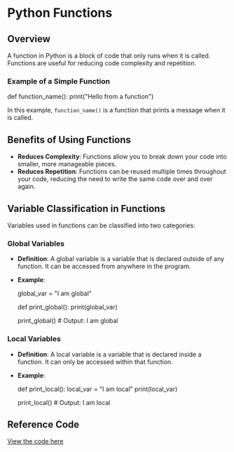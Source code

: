 # Python Functions

## Overview

A function in Python is a block of code that only runs when it is called. Functions are useful for reducing code complexity and repetition.

### Example of a Simple Function

def function_name():
    print("Hello from a function")

In this example, `function_name()` is a function that prints a message when it is called.

## Benefits of Using Functions

- **Reduces Complexity**: Functions allow you to break down your code into smaller, more manageable pieces.
- **Reduces Repetition**: Functions can be reused multiple times throughout your code, reducing the need to write the same code over and over again.

## Variable Classification in Functions

Variables used in functions can be classified into two categories:

### Global Variables

- **Definition**: A global variable is a variable that is declared outside of any function. It can be accessed from anywhere in the program.
- **Example**:

    global_var = "I am global"

    def print_global():
        print(global_var)

    print_global()  # Output: I am global

### Local Variables

- **Definition**: A local variable is a variable that is declared inside a function. It can only be accessed within that function.
- **Example**:

    def print_local():
        local_var = "I am local"
        print(local_var)

    print_local()  # Output: I am local



## Reference Code
[View the code here](../code/Functions/basic.py)
